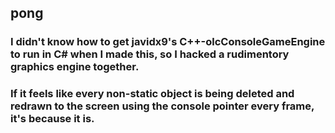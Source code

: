 ## pong
### I didn't know how to get javidx9's C++-olcConsoleGameEngine to run in C# when I made this, so I hacked a rudimentory graphics engine together.
### If it feels like every non-static object is being deleted and redrawn to the screen using the console pointer every frame, it's because it is.
